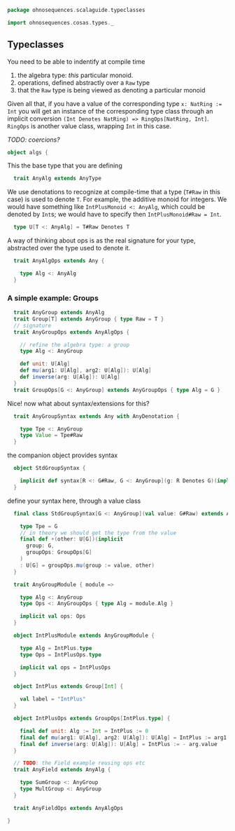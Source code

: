 
```scala
package ohnosequences.scalaguide.typeclasses

import ohnosequences.cosas.types._
```


## Typeclasses

You need to be able to indentify at compile time

1. the algebra type: *this* particular monoid.
2. operations, defined abstractly over a `Raw` type
3. that the `Raw` type is being viewed as denoting a particular monoid

Given all that, if you have a value of the corresponding type `x: NatRing := Int` you will get an instance of the corresponding type class through an implicit conversion `(Int Denotes NatRing) => RingOps[NatRing, Int]`. `RingOps` is another value class, wrapping `Int` in this case.

_TODO: coercions?_


```scala
object algs {
```

This the base type that you are defining

```scala
  trait AnyAlg extends AnyType
```


  We use denotations to recognize at compile-time that a type (`T#Raw` in this case) is used to denote `T`. For example, the additive monoid for integers. We would have something like `IntPlusMonoid <: AnyAlg`, which could be denoted by `Int`s; we would have to specify then `IntPlusMonoid#Raw = Int`.


```scala
  type U[T <: AnyAlg] = T#Raw Denotes T
```


  A way of thinking about ops is as the real signature for your type, abstracted over the type used to denote it.


```scala
  trait AnyAlgOps extends Any {

    type Alg <: AnyAlg
  }
```


  ### A simple example: Groups


```scala
  trait AnyGroup extends AnyAlg
  trait Group[T] extends AnyGroup { type Raw = T }
  // signature
  trait AnyGroupOps extends AnyAlgOps {

    // refine the algebra type: a group
    type Alg <: AnyGroup

    def unit: U[Alg]
    def mu(arg1: U[Alg], arg2: U[Alg]): U[Alg]
    def inverse(arg: U[Alg]): U[Alg]
  }
  trait GroupOps[G <: AnyGroup] extends AnyGroupOps { type Alg = G }
```

Nice! now what about syntax/extensions for this?

```scala
  trait AnyGroupSyntax extends Any with AnyDenotation {

    type Tpe <: AnyGroup
    type Value = Tpe#Raw
  }
```

the companion object provides syntax

```scala
  object StdGroupSyntax {

    implicit def syntax[R <: G#Raw, G <: AnyGroup](g: R Denotes G)(implicit ops: AnyGroupOps { type Alg = G }): StdGroupSyntax[G] = new StdGroupSyntax[G](g.value)
  }
```

define your syntax here, through a value class

```scala
  final class StdGroupSyntax[G <: AnyGroup](val value: G#Raw) extends AnyVal with AnyGroupSyntax {

    type Tpe = G
    // in theory we should get the type from the value
    final def +(other: U[G])(implicit 
      group: G,
      groupOps: GroupOps[G]
    )
    : U[G] = groupOps.mu(group := value, other)
  }

  trait AnyGroupModule { module =>

    type Alg <: AnyGroup
    type Ops <: AnyGroupOps { type Alg = module.Alg }

    implicit val ops: Ops
  }

  object IntPlusModule extends AnyGroupModule {

    type Alg = IntPlus.type
    type Ops = IntPlusOps.type

    implicit val ops = IntPlusOps
  }

  object IntPlus extends Group[Int] {

    val label = "IntPlus"
  }

  object IntPlusOps extends GroupOps[IntPlus.type] {

    final def unit: Alg := Int = IntPlus := 0
    final def mu(arg1: U[Alg], arg2: U[Alg]): U[Alg] = IntPlus := arg1.value + arg2.value
    final def inverse(arg: U[Alg]): U[Alg] = IntPlus := - arg.value
  }

  // TODO: the Field example reusing ops etc
  trait AnyField extends AnyAlg {

    type SumGroup <: AnyGroup
    type MultGroup <: AnyGroup
  }

  trait AnyFieldOps extends AnyAlgOps

}




```




[test/scala/monoidsExample.scala]: ../../test/scala/monoidsExample.scala.md
[test/scala/errors.scala]: ../../test/scala/errors.scala.md
[main/scala/override.scala]: override.scala.md
[main/scala/typeMembers.scala]: typeMembers.scala.md
[main/scala/taggedTypes.scala]: taggedTypes.scala.md
[main/scala/refinementsAndWith.scala]: refinementsAndWith.scala.md
[main/scala/typeclasses.scala]: typeclasses.scala.md
[main/scala/existentials.scala]: existentials.scala.md
[main/scala/errors.scala]: errors.scala.md